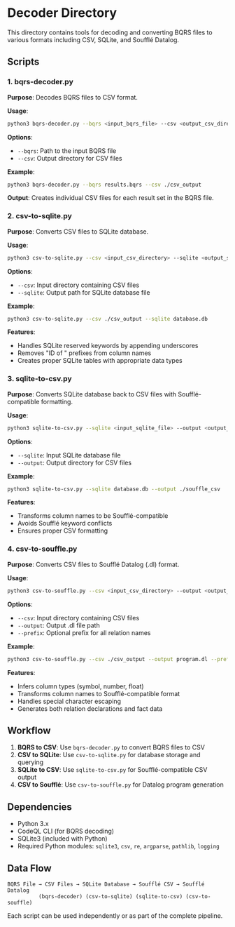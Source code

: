 # Decoder Directory

This directory contains tools for decoding and converting BQRS files to various formats including CSV, SQLite, and Soufflé Datalog.

## Scripts

### 1. bqrs-decoder.py

**Purpose**: Decodes BQRS files to CSV format.

**Usage**:

```bash
python3 bqrs-decoder.py --bqrs <input_bqrs_file> --csv <output_csv_directory>
```

**Options**:

- `--bqrs`: Path to the input BQRS file
- `--csv`: Output directory for CSV files

**Example**:

```bash
python3 bqrs-decoder.py --bqrs results.bqrs --csv ./csv_output
```

**Output**: Creates individual CSV files for each result set in the BQRS file.

### 2. csv-to-sqlite.py

**Purpose**: Converts CSV files to SQLite database.

**Usage**:

```bash
python3 csv-to-sqlite.py --csv <input_csv_directory> --sqlite <output_sqlite_file>
```

**Options**:

- `--csv`: Input directory containing CSV files
- `--sqlite`: Output path for SQLite database file

**Example**:

```bash
python3 csv-to-sqlite.py --csv ./csv_output --sqlite database.db
```

**Features**:

- Handles SQLite reserved keywords by appending underscores
- Removes "ID of " prefixes from column names
- Creates proper SQLite tables with appropriate data types

### 3. sqlite-to-csv.py

**Purpose**: Converts SQLite database back to CSV files with Soufflé-compatible formatting.

**Usage**:

```bash
python3 sqlite-to-csv.py --sqlite <input_sqlite_file> --output <output_csv_directory>
```

**Options**:

- `--sqlite`: Input SQLite database file
- `--output`: Output directory for CSV files

**Example**:

```bash
python3 sqlite-to-csv.py --sqlite database.db --output ./souffle_csv
```

**Features**:

- Transforms column names to be Soufflé-compatible
- Avoids Soufflé keyword conflicts
- Ensures proper CSV formatting

### 4. csv-to-souffle.py

**Purpose**: Converts CSV files to Soufflé Datalog (.dl) format.

**Usage**:

```bash
python3 csv-to-souffle.py --csv <input_csv_directory> --output <output_dl_file> [--prefix <relation_prefix>]
```

**Options**:

- `--csv`: Input directory containing CSV files
- `--output`: Output .dl file path
- `--prefix`: Optional prefix for all relation names

**Example**:

```bash
python3 csv-to-souffle.py --csv ./csv_output --output program.dl --prefix myapp
```

**Features**:

- Infers column types (symbol, number, float)
- Transforms column names to Soufflé-compatible format
- Handles special character escaping
- Generates both relation declarations and fact data

## Workflow

1. **BQRS to CSV**: Use `bqrs-decoder.py` to convert BQRS files to CSV
2. **CSV to SQLite**: Use `csv-to-sqlite.py` for database storage and querying
3. **SQLite to CSV**: Use `sqlite-to-csv.py` for Soufflé-compatible CSV output
4. **CSV to Soufflé**: Use `csv-to-souffle.py` for Datalog program generation

## Dependencies

- Python 3.x
- CodeQL CLI (for BQRS decoding)
- SQLite3 (included with Python)
- Required Python modules: `sqlite3`, `csv`, `re`, `argparse`, `pathlib`, `logging`

## Data Flow

```
BQRS File → CSV Files → SQLite Database → Soufflé CSV → Soufflé Datalog
          (bqrs-decoder) (csv-to-sqlite) (sqlite-to-csv) (csv-to-souffle)
```

Each script can be used independently or as part of the complete pipeline.

